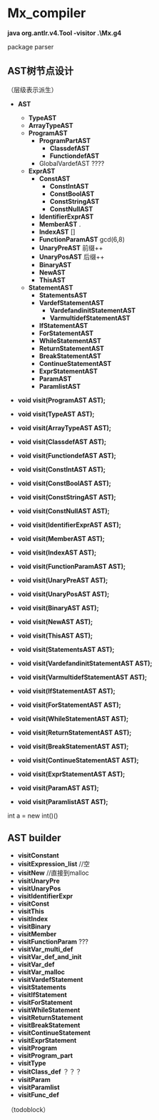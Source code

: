 # Mx_compiler
<b>java org.antlr.v4.Tool -visitor .\Mx.g4</b>

package parser



<h2>AST树节点设计</h2>

（层级表示派生）

- **AST**
  - **TypeAST**
  - **ArrayTypeAST**
  - **ProgramAST**
    - **ProgramPartAST**
      - **ClassdefAST**
      - **FunctiondefAST**
    - GlobalVardefAST   ????
  - **ExprAST**
    - **ConstAST**
      - **ConstIntAST**
      - **ConstBoolAST**
      - **ConstStringAST**
      - **ConstNullAST**
    - **IdentifierExprAST**
    - **MemberAST**      .
    - **IndexAST**      []
    - **FunctionParamAST**   gcd(6,8)
    - **UnaryPreAST**  前缀++
    - **UnaryPosAST** 后缀++
    - **BinaryAST**
    - **NewAST**
    - **ThisAST**
  - **StatementAST**
    - **StatementsAST**
    - **VardefStatementAST**
      - **VardefandinitStatementAST**
      - **VarmultidefStatementAST**
    - **IfStatementAST**
    - **ForStatementAST**
    - **WhileStatementAST**
    - **ReturnStatementAST**
    - **BreakStatementAST**
    - **ContinueStatementAST**
    - **ExprStatementAST**
    - **ParamAST**
    - **ParamlistAST**



- **void visit(ProgramAST AST);**

- **void visit(TypeAST AST);**

- **void visit(ArrayTypeAST AST);**

- **void visit(ClassdefAST AST);**

- **void visit(FunctiondefAST AST);**

  

- **void visit(ConstIntAST AST);**

- **void visit(ConstBoolAST AST);**

- **void visit(ConstStringAST AST);**

- **void visit(ConstNullAST AST);**

- **void visit(IdentifierExprAST AST);**

- **void visit(MemberAST AST);**

- **void visit(IndexAST AST);**

- **void visit(FunctionParamAST AST);**

- **void visit(UnaryPreAST AST);**

- **void visit(UnaryPosAST AST);**

- **void visit(BinaryAST AST);**

- **void visit(NewAST AST);**

- **void visit(ThisAST AST);**

  

- **void visit(StatementsAST AST);**

- **void visit(VardefandinitStatementAST AST);**

- **void visit(VarmultidefStatementAST AST);**

- **void visit(IfStatementAST AST);**

- **void visit(ForStatementAST AST);**

- **void visit(WhileStatementAST AST);**

- **void visit(ReturnStatementAST AST);**

- **void visit(BreakStatementAST AST);**

- **void visit(ContinueStatementAST AST);**

- **void visit(ExprStatementAST AST);**

- **void visit(ParamAST AST);**

- **void visit(ParamlistAST AST);**

  


int a = new int()()


<h2>AST builder</h2>

- **visitConstant**
- **visitExpression_list**    //空
- **visitNew**     //直接到malloc
- **visitUnaryPre**
- **visitUnaryPos**
- **visitIdentifierExpr**
- **visitConst** 
- **visitThis**
- **visitIndex**
- **visitBinary**
- **visitMember**
- **visitFunctionParam**   ???
- **visitVar_multi_def**
- **visitVar_def_and_init**
- **visitVar_def**
- **visitVar_malloc**
- **visitVardefStatement**
- **visitStatements**
- **visitIfStatement**
- **visitForStatement**
- **visitWhileStatement**
- **visitReturnStatement**
- **visitBreakStatement**
- **visitContinueStatement**
- **visitExprStatement**
- **visitProgram**
- **visitProgram_part**
- **visitType**
- **visitClass_def**   ？？？
- **visitParam**
- **visitParamlist**
- **visitFunc_def**

（todoblock）